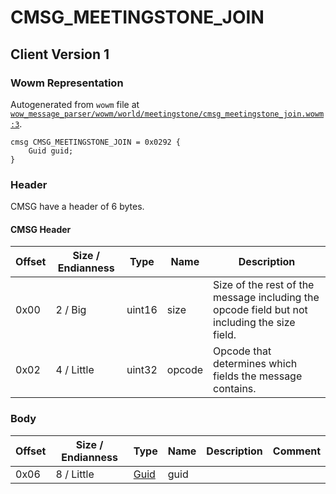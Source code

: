 # CMSG_MEETINGSTONE_JOIN

## Client Version 1

### Wowm Representation

Autogenerated from `wowm` file at [`wow_message_parser/wowm/world/meetingstone/cmsg_meetingstone_join.wowm:3`](https://github.com/gtker/wow_messages/tree/main/wow_message_parser/wowm/world/meetingstone/cmsg_meetingstone_join.wowm#L3).
```rust,ignore
cmsg CMSG_MEETINGSTONE_JOIN = 0x0292 {
    Guid guid;
}
```
### Header

CMSG have a header of 6 bytes.

#### CMSG Header

| Offset | Size / Endianness | Type   | Name   | Description |
| ------ | ----------------- | ------ | ------ | ----------- |
| 0x00   | 2 / Big           | uint16 | size   | Size of the rest of the message including the opcode field but not including the size field.|
| 0x02   | 4 / Little        | uint32 | opcode | Opcode that determines which fields the message contains.|

### Body

| Offset | Size / Endianness | Type | Name | Description | Comment |
| ------ | ----------------- | ---- | ---- | ----------- | ------- |
| 0x06 | 8 / Little | [Guid](../types/packed-guid.md) | guid |  |  |


